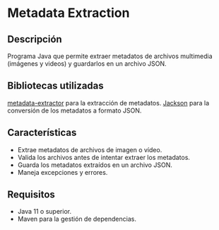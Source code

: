# Metadata Extraction

## Descripción

Programa Java que permite extraer metadatos de archivos multimedia (imágenes y videos) y guardarlos en un archivo JSON. 

## Bibliotecas utilizadas
[metadata-extractor](https://github.com/drewnoakes/metadata-extractor) para la extracción de metadatos.
[Jackson](https://github.com/FasterXML/jackson) para la conversión de los metadatos a formato JSON.

## Características

- Extrae metadatos de archivos de imagen o vídeo.
- Valida los archivos antes de intentar extraer los metadatos.
- Guarda los metadatos extraídos en un archivo JSON.
- Maneja excepciones y errores.

## Requisitos

- Java 11 o superior.
- Maven para la gestión de dependencias.

